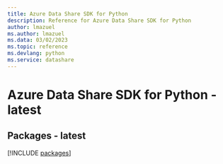 ```yaml
---
title: Azure Data Share SDK for Python
description: Reference for Azure Data Share SDK for Python
author: lmazuel
ms.author: lmazuel
ms.data: 03/02/2023
ms.topic: reference
ms.devlang: python
ms.service: datashare
---
```

# Azure Data Share SDK for Python - latest
## Packages - latest
[!INCLUDE [packages](data-share-index.md)]